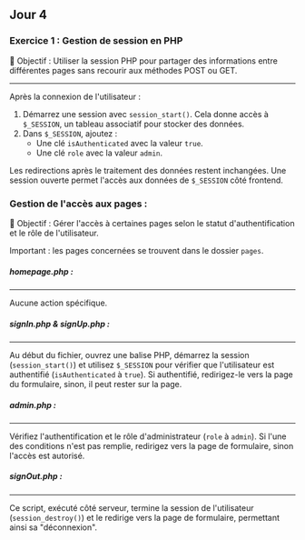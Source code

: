 ## Jour 4

### Exercice 1 : Gestion de session en PHP

🎯 Objectif : Utiliser la session PHP pour partager des informations entre différentes pages sans recourir aux méthodes POST ou GET.

---

Après la connexion de l'utilisateur :

1. Démarrez une session avec `session_start()`. Cela donne accès à `$_SESSION`, un tableau associatif pour stocker des données.
2. Dans `$_SESSION`, ajoutez :
   - Une clé `isAuthenticated` avec la valeur `true`.
   - Une clé `role` avec la valeur `admin`.

Les redirections après le traitement des données restent inchangées. Une session ouverte permet l'accès aux données de `$_SESSION` côté frontend.

### Gestion de l'accès aux pages :

🎯 Objectif : Gérer l'accès à certaines pages selon le statut d'authentification et le rôle de l'utilisateur.

Important : les pages concernées se trouvent dans le dossier `pages`.

##### homepage.php :

---

Aucune action spécifique.

##### signIn.php & signUp.php :

---

Au début du fichier, ouvrez une balise PHP, démarrez la session (`session_start()`) et utilisez `$_SESSION` pour vérifier que l'utilisateur est authentifié (`isAuthenticated` à `true`). Si authentifié, redirigez-le vers la page du formulaire, sinon, il peut rester sur la page.

##### admin.php :

---

Vérifiez l'authentification et le rôle d'administrateur (`role` à `admin`). Si l'une des conditions n'est pas remplie, redirigez vers la page de formulaire, sinon l'accès est autorisé.

##### signOut.php :

---

Ce script, exécuté côté serveur, termine la session de l'utilisateur (`session_destroy()`) et le redirige vers la page de formulaire, permettant ainsi sa "déconnexion".
